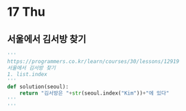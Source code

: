 # 17 Thu

## 서울에서 김서방 찾기

```python
'''
https://programmers.co.kr/learn/courses/30/lessons/12919
서울에서 김서방 찾기
1. list.index
'''
def solution(seoul):
    return "김서방은 "+str(seoul.index("Kim"))+"에 있다"
''' 
'''
```

